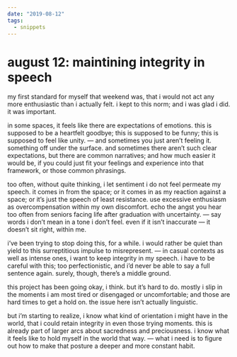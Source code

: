 ```yaml
---
date: "2019-08-12"
tags:
  - snippets
---
```

# august 12: maintining integrity in speech

my first standard for myself that weekend was, that i would not act any more enthusiastic than i actually felt. i kept to this norm; and i was glad i did. it was important.

in some spaces, it feels like there are expectations of emotions. this is supposed to be a heartfelt goodbye; this is supposed to be funny; this is supposed to feel like unity. — and sometimes you just aren’t feeling it. something off under the surface. and sometimes there aren’t such clear expectations, but there are common narratives; and how much easier it would be, if you could just fit your feelings and experience into that framework, or those common phrasings.

too often, without quite thinking, i let sentiment i do not feel permeate my speech. it comes in from the space; or it comes in as my reaction against a space; or it’s just the speech of least resistance. use excessive enthusiasm as overcompensation within my own discomfort. echo the angst you hear too often from seniors facing life after graduation with uncertainty. — say words i don’t mean in a tone i don’t feel. even if it isn’t inaccurate — it doesn’t sit right, within me.

i’ve been trying to stop doing this, for a while. i would rather be quiet than yield to this surreptitious impulse to misrepresent. — in casual contexts as well as intense ones, i want to keep integrity in my speech. i have to be careful with this; too perfectionistic, and i’d never be able to say a full sentence again. surely, though, there’s a middle ground.

this project has been going okay, i think. but it’s hard to do. mostly i slip in the moments i am most tired or disengaged or uncomfortable; and those are hard times to get a hold on. the issue here isn’t actually linguistic.

but i’m starting to realize, i know what kind of orientation i might have in the world, that i could retain integrity in even those trying moments. this is already part of larger arcs about sacredness and preciousness. i know what it feels like to hold myself in the world that way. — what i need is to figure out how to make that posture a deeper and more constant habit.
